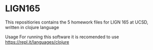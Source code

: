 # LIGN165
This repositiories contains the 5 homework files for LIGN 165 at UCSD, written in clojure language

Usage
For running this software it is recomended to use https://repl.it/languages/clojure 
